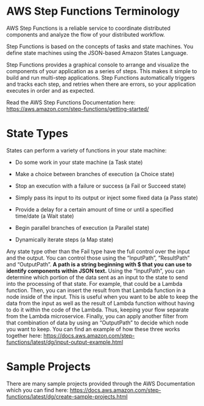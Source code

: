 # AWS Step Functions Terminology
AWS Step Functions is a reliable service to coordinate distributed components and analyze the flow of your distributed workflow.

Step Functions is based on the concepts of tasks and state machines. You define state machines using the JSON-based Amazon States Language.

Step Functions provides a graphical console to arrange and visualize the components of your application as a series of steps. This makes it simple to build and run multi-step applications. Step Functions automatically triggers and tracks each step, and retries when there are errors, so your application executes in order and as expected.

Read the AWS Step Functions Documentation here: https://aws.amazon.com/step-functions/getting-started/

# State Types
States can perform a variety of functions in your state machine:

- Do some work in your state machine (a Task state)

- Make a choice between branches of execution (a Choice state)

- Stop an execution with a failure or success (a Fail or Succeed state)

- Simply pass its input to its output or inject some fixed data (a Pass state)

- Provide a delay for a certain amount of time or until a specified time/date (a Wait state)

- Begin parallel branches of execution (a Parallel state)

- Dynamically iterate steps (a Map state)

Any state type other than the Fail type have the full control over the input and the output. You can control those using the “InputPath”, “ResultPath” and “OutputPath”. **A path is a string beginning with $ that you can use to identify components within JSON text.** Using the “InputPath”, you can determine which portion of the data sent as an input to the state to send into the processing of that state. For example, that could be a Lambda function. Then, you can insert the result from that Lambda function in a node inside of the input. This is useful when you want to be able to keep the data from the input as well as the result of Lambda function without having to do it within the code of the Lambda. Thus, keeping your flow separate from the Lambda microservice. Finally, you can apply another filter from that combination of data by using an “OutputPath” to decide which node you want to keep. You can find an example of how these three works together here: https://docs.aws.amazon.com/step-functions/latest/dg/input-output-example.html

# Sample Projects

There are many sample projects provided through the AWS Documentation which you can find here: https://docs.aws.amazon.com/step-functions/latest/dg/create-sample-projects.html

